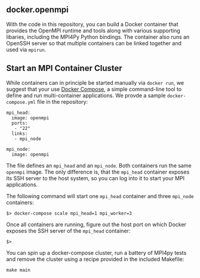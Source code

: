 ## docker.openmpi

With the code in this repository, you can build a Docker container that provides 
the OpenMPI runtime and tools along with various supporting libaries, 
including the MPI4Py Python bindings. The container also runs an OpenSSH server
so that multiple containers can be linked together and used via `mpirun`.


## Start an MPI Container Cluster

While containers can in principle be started manually via `docker run`, we suggest that your use 
[Docker Compose](https://docs.docker.com/compose/), a simple command-line tool 
to define and run multi-container applications. We provde a sample `docker-compose.yml` file in the repository:

```
mpi_head:
  image: openmpi
  ports: 
   - "22"
  links: 
   - mpi_node

mpi_node: 
  image: openmpi

```

The file defines an `mpi_head` and an `mpi_node`. Both containers run the same `openmpi` image. 
The only difference is, that the `mpi_head` container exposes its SSH server to 
the host system, so you can log into it to start your MPI applications.


The following command will start one `mpi_head` container and three `mpi_node` containers: 

```
$> docker-compose scale mpi_head=1 mpi_worker=3
```
Once all containers are running, figure out the host port on which Docker exposes the  SSH server of the  `mpi_head` container: 

```
$> 
```

You can spin up a docker-compose cluster, run a battery of MPI4py tests and remove the cluster using a recipe provided in the included Makefile:

    make main
